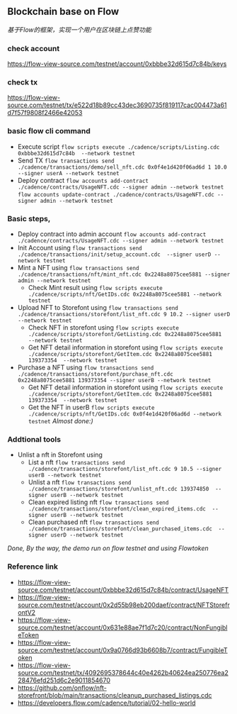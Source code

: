 ## Blockchain base on Flow
*基于Flow的框架，实现一个用户在区块链上点赞功能*

### check account
https://flow-view-source.com/testnet/account/0xbbbe32d615d7c84b/keys
### check tx
https://flow-view-source.com/testnet/tx/e522d18b89cc43dec3690735f819117cac004473a61d7f57f9808f2466e42053

### basic flow cli command
- Execute script
```flow scripts execute ./cadence/scripts/Listing.cdc 0xbbbe32d615d7c84b  --network testnet```
- Send TX
```flow transactions send ./cadence/transactions/demo/sell_nft.cdc 0x0f4e1d420f06ad6d 1 10.0 --signer userA --network testnet```
- Deploy contract
```flow accounts add-contract ./cadence/contracts/UsageNFT.cdc --signer admin --network testnet```
```flow accounts update-contract ./cadence/contracts/UsageNFT.cdc --signer admin --network testnet```

### Basic steps, 
- Deploy contract into admin account ```flow accounts add-contract ./cadence/contracts/UsageNFT.cdc --signer admin --network testnet```
- Init Account using ```flow transactions send ./cadence/transactions/init/setup_account.cdc  --signer userD --network testnet```
- Mint a NFT using ```flow transactions send ./cadence/transactions/nft/mint_nft.cdc 0x2248a8075cee5881 --signer admin --network testnet```
    - Check Mint result using ```flow scripts execute ./cadence/scripts/nft/GetIDs.cdc 0x2248a8075cee5881 --network testnet```
- Upload NFT to Storefont using ```flow transactions send ./cadence/transactions/storefont/list_nft.cdc 9 10.2 --signer userD --network testnet```
    - Check NFT in storefont using ```flow scripts execute ./cadence/scripts/storefont/GetListing.cdc 0x2248a8075cee5881  --network testnet  ```
    - Get NFT detail information in storefont using ```flow scripts execute ./cadence/scripts/storefont/GetItem.cdc 0x2248a8075cee5881 139373354  --network testnet ```
- Purchase a NFT using ```flow transactions send ./cadence/transactions/storefont/purchase_nft.cdc  0x2248a8075cee5881 139373354 --signer userB --network testnet```
    - Get NFT detail information in storefont using ```flow scripts execute ./cadence/scripts/storefont/GetItem.cdc 0x2248a8075cee5881 139373354  --network testnet ```
    - Get the NFT in userB ```flow scripts execute ./cadence/scripts/nft/GetIDs.cdc 0x0f4e1d420f06ad6d --network testnet```
*Almost done:)*

### Addtional tools
- Unlist a nft in Storefont using
    - List a nft ```flow transactions send ./cadence/transactions/storefont/list_nft.cdc 9 10.5 --signer userB --network testnet```
    - Unlist a nft ```flow transactions send ./cadence/transactions/storefont/unlist_nft.cdc 139374850  --signer userB --network testnet```
    - Clean expired listing nft ```flow transactions send ./cadence/transactions/storefont/clean_expired_items.cdc  --signer userB --network testnet```
    - Clean purchased nft ```flow transactions send ./cadence/transactions/storefont/clean_purchased_items.cdc  --signer userD --network testnet```


*Done, By the way, the demo run on flow testnet and using Flowtoken*

### Reference link
- <https://flow-view-source.com/testnet/account/0xbbbe32d615d7c84b/contract/UsageNFT>
- <https://flow-view-source.com/testnet/account/0x2d55b98eb200daef/contract/NFTStorefrontV2>
- <https://flow-view-source.com/testnet/account/0x631e88ae7f1d7c20/contract/NonFungibleToken>
- <https://flow-view-source.com/testnet/account/0x9a0766d93b6608b7/contract/FungibleToken>
- <https://flow-view-source.com/testnet/tx/4092695378644c40e4262b40624ea250776ea228476efd251d6c2e9011854670>
- <https://github.com/onflow/nft-storefront/blob/main/transactions/cleanup_purchased_listings.cdc>
- <https://developers.flow.com/cadence/tutorial/02-hello-world>





